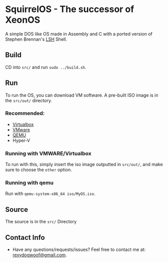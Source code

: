 # SquirrelOS - The successor of XeonOS
A simple DOS like OS made in Assembly and C with a ported version of Stephen Brennan's [LSH](https://github.com/brenns10/lsh) Shell.

## Build
CD into `src/` and run `sudo ../build.sh`. 

## Run
To run the OS, you can download VM software. 
A pre-built ISO image is in the `src/out/` directory.

### Recommended:
- [Virtualbox](https://www.virtualbox.org/wiki/Downloads)
- [VMware](https://my.vmware.com/web/vmware/downloads/info/slug/desktop_end_user_computing/vmware_fusion/12_0)
- [QEMU](https://www.qemu.org)
- Hyper-V

### Running with VMWARE/Virtualbox
To run with this, simply insert the iso image outputted in `src/out/`, and make sure to choose the `other` option.

### Running with qemu
Run with `qemu-system-x86_64 iso/MyOS.iso`.

## Source
The source is in the `src/` Directory

## Contact Info

- Have any questions/requests/issues? Feel free to contact me at:
  [rexydogwoof@gmail.com](mailto:rexydogwoof@gmail.com).
